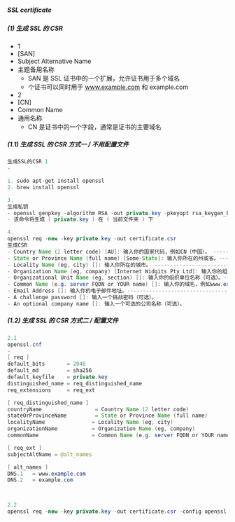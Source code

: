 ##### SSL certificate

##### (1) 生成 SSL 的 CSR

- 1
- [SAN]
- Subject Alternative Name
- 主题备用名称
  - SAN 是 SSL 证书中的一个扩展，允许证书用于多个域名
  - 个证书可以同时用于 www.example.com 和 example.com
- 2
- [CN]
- Common Name
- 通用名称
  - CN 是证书中的一个字段，通常是证书的主要域名

##### (1.1) 生成 SSL 的 CSR 方式一 / 不用配置文件

```java 1. 生成SSL的CSR 方式一 不用配置文件
生成SSL的CSR 1
-

1. sudo apt-get install openssl
2. brew install openssl

3.
生成私钥
- openssl genpkey -algorithm RSA -out private.key -pkeyopt rsa_keygen_bits:2048
- 该命令将生成 ( private.key ) 在 ( 当前文件夹 ) 下

4.
openssl req -new -key private.key -out certificate.csr
生成CSR
- Country Name (2 letter code) [AU]: 输入你的国家代码，例如CN（中国）。 -------------------- HK
- State or Province Name (full name) [Some-State]: 输入你所在的州或省。------------------ HONG KONG ISLAND
- Locality Name (eg, city) []: 输入你所在的城市。 --------------------------------------- ADMIRALTY
- Organization Name (eg, company) [Internet Widgits Pty Ltd]: 输入你的组织名称。--------- Cathay Pacific Airways Limited
- Organizational Unit Name (eg, section) []: 输入你的组织单位名称（可选）。----------------- Information Management - 1022|0895
- Common Name (e.g. server FQDN or YOUR name) []: 输入你的域名，例如www.example.com。 --- benefits.ete.cathaypacific.com
- Email Address []: 输入你的电子邮件地址。----------------------------------------------- imtskl@cathaypacific.com
- A challenge password []: 输入一个挑战密码（可选）。
- An optional company name []: 输入一个可选的公司名称（可选）。
```

##### (1.2) 生成 SSL 的 CSR 方式二 / 配置文件

```java 2. 生成SSL的CSR 方式二 配置文件
2.1
openssl.cnf
-
[ req ]
default_bits       = 2048
default_md         = sha256
default_keyfile    = private.key
distinguished_name = req_distinguished_name
req_extensions     = req_ext

[ req_distinguished_name ]
countryName                 = Country Name (2 letter code)
stateOrProvinceName         = State or Province Name (full name)
localityName               = Locality Name (eg, city)
organizationName           = Organization Name (eg, company)
commonName                 = Common Name (e.g. server FQDN or YOUR name)

[ req_ext ]
subjectAltName = @alt_names

[ alt_names ]
DNS.1   = www.example.com
DNS.2   = example.com



2.2
openssl req -new -key private.key -out certificate.csr -config openssl.cnf
```
